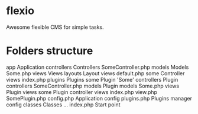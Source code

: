 flexio
======

Awesome flexible CMS for simple tasks.

Folders structure
=================

app                           Application
  controllers                 Controllers
    SomeController.php
  models                      Models
    Some.php
  views                       Views
    layouts                   Layout views
      default.php
    some                      Controller views
      index.php
  plugins                     Plugins
  	some                      Plugin 'Some'
  	  controllers             Plugin controllers
  	  	SomeController.php
  	  models                  Plugin models
  	    Some.php
  	  views                   Plugin views
  	  	some                  Plugin controller views
  	  	  index.php
  	  	view.php
  	  SomePlugin.php
  config.php                  Application config
  plugins.php                 Plugins manager config
classes                       Classes
  ...
index.php                     Start point